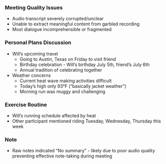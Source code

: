 ### Meeting Quality Issues

- Audio transcript severely corrupted/unclear
- Unable to extract meaningful content from garbled recording
- Most dialogue incomprehensible or fragmented

### Personal Plans Discussion

- Will’s upcoming travel
    - Going to Austin, Texas on Friday to visit friend
    - Birthday celebration - Will’s birthday July 5th, friend’s July 6th
    - Annual tradition of celebrating together
- Weather concerns
    - Current heat wave making activities difficult
    - Today’s high only 93°F (“basically jacket weather”)
    - Morning run was muggy and challenging

### Exercise Routine

- Will’s running schedule affected by heat
- Other participant mentioned riding Tuesday, Wednesday, Thursday this week

### Note

- Raw notes indicated “No summary” - likely due to poor audio quality preventing effective note-taking during meeting